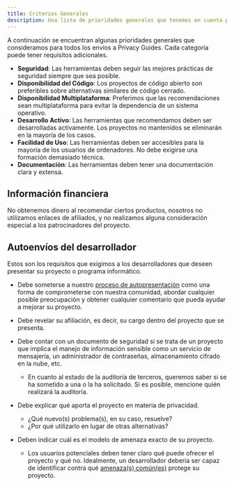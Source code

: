 ```yaml
---
title: Criterios Generales
description: Una lista de prioridades generales que tenemos en cuenta para todos los envíos a las Privacy Guides.
---
```


A continuación se encuentran algunas prioridades generales que consideramos para todos los envíos a Privacy Guides. Cada categoría puede tener requisitos adicionales.

- **Seguridad**: Las herramientas deben seguir las mejores prácticas de seguridad siempre que sea posible.
- **Disponibilidad del Código**: Los proyectos de código abierto son preferibles sobre alternativas similares de código cerrado.
- **Disponibilidad Multiplataforma**: Preferimos que las recomendaciones sean multiplataforma para evitar la dependencia de un sistema operativo.
- **Desarrollo Activo**: Las herramientas que recomendamos deben ser desarrolladas activamente. Los proyectos no mantenidos se eliminarán en la mayoría de los casos.
- **Facilidad de Uso**: Las herramientas deben ser accesibles para la mayoría de los usuarios de ordenadores. No debe exigirse una formación demasiado técnica.
- **Documentación**: Las herramientas deben tener una documentación clara y extensa.

## Información financiera

No obtenemos dinero al recomendar ciertos productos, nosotros no utilizamos enlaces de afiliados, y no realizamos alguna consideración especial a los patrocinadores del proyecto.

## Autoenvíos del desarrollador

Estos son los requisitos que exigimos a los desarrolladores que deseen presentar su proyecto o programa informático.

- Debe someterse a nuestro [proceso de autopresentación](https://discuss.privacyguides.net/t/about-the-project-showcase-category/114) como una forma de comprometerse con nuestra comunidad, abordar cualquier posible preocupación y obtener cualquier comentario que pueda ayudar a mejorar su proyecto.

- Debe revelar su afiliación, es decir, su cargo dentro del proyecto que se presenta.

- Debe contar con un documento de seguridad si se trata de un proyecto que implica el manejo de información sensible como un servicio de mensajería, un administrador de contraseñas, almacenamiento cifrado en la nube, etc.
    - En cuanto al estado de la auditoría de terceros, queremos saber si se ha sometido a una o la ha solicitado. Si es posible, mencione quién realizará la auditoría.

- Debe explicar qué aporta el proyecto en materia de privacidad.
    - ¿Qué nuevo(s) problema(s), en su caso, resuelve?
    - ¿Por qué utilizarlo en lugar de otras alternativas?

- Deben indicar cuál es el modelo de amenaza exacto de su proyecto.
    - Los usuarios potenciales deben tener claro qué puede ofrecer el proyecto y qué no. Idealmente, un desarrollador debería ser capaz de identificar contra qué [amenaza(s) común(es)](../basics/common-threats.md) protege su proyecto.
